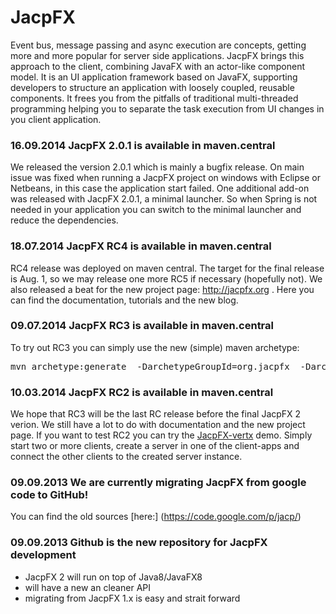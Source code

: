 JacpFX
======

Event bus, message passing and async execution are concepts, getting more and more popular for server side applications. JacpFX brings this approach to the client, combining JavaFX with an actor-like component model. It is an UI application framework based on JavaFX, supporting developers to structure an application with loosely coupled, reusable components. It frees you from the pitfalls of traditional multi-threaded programming helping you to separate the task execution from UI changes in you client application.

### 16.09.2014 JacpFX 2.0.1 is available in maven.central
We released the version 2.0.1 which is mainly a bugfix release. On main issue was fixed when running a JacpFX project on windows with Eclipse or Netbeans, in this case the application start failed. One additional add-on was released with JacpFX 2.0.1, a minimal launcher. So when Spring is not needed in your application you can switch to the minimal launcher and reduce the dependencies.

### 18.07.2014 JacpFX RC4 is available in maven.central
RC4 release was deployed on maven central. The target for the final release is Aug. 1, so we may release one more RC5 if necessary (hopefully not). We also released a beat for the new project page: http://jacpfx.org . Here you can find the documentation, tutorials and the new blog.

### 09.07.2014 JacpFX RC3 is available in maven.central
To try out RC3 you can simply use the new (simple) maven archetype:
<pre>
mvn archetype:generate  -DarchetypeGroupId=org.jacpfx  -DarchetypeArtifactId=JacpFX-simple-quickstart  -DarchetypeVersion=2.0-RC3
</pre>

### 10.03.2014 JacpFX RC2 is available in maven.central
We hope that RC3 will be the last RC release before the final JacpFX 2 verion. We still have a lot to do with documentation and the new project page. If you want to test RC2 you can try the [JacpFX-vertx](https://github.com/amoAHCP/vertx-samples) demo. Simply start two or more clients, create a server in one of the client-apps and connect the other clients to the created server instance.  

### 09.09.2013 We are currently migrating JacpFX from google code to GitHub!
You can find the old sources [here:] (https://code.google.com/p/jacp/)

### 09.09.2013 Github is the new repository for JacpFX development
 - JacpFX 2 will run on top of Java8/JavaFX8
 - will have a new an cleaner API
 - migrating from JacpFX 1.x is easy and strait forward 
